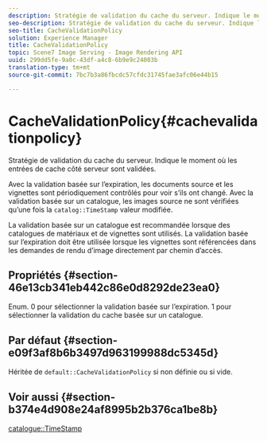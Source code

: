 ```yaml
---
description: Stratégie de validation du cache du serveur. Indique le moment où les entrées de cache côté serveur sont validées.
seo-description: Stratégie de validation du cache du serveur. Indique le moment où les entrées de cache côté serveur sont validées.
seo-title: CacheValidationPolicy
solution: Experience Manager
title: CacheValidationPolicy
topic: Scene7 Image Serving - Image Rendering API
uuid: 299dd5fe-9a0c-43df-a4c8-6b9e9c24003b
translation-type: tm+mt
source-git-commit: 7bc7b3a86fbcdc57cfdc31745fae3afc06e44b15

---
```



# CacheValidationPolicy{#cachevalidationpolicy}

Stratégie de validation du cache du serveur. Indique le moment où les entrées de cache côté serveur sont validées.

Avec la validation basée sur l’expiration, les documents source et les vignettes sont périodiquement contrôlés pour voir s’ils ont changé. Avec la validation basée sur un catalogue, les images source ne sont vérifiées qu’une fois la `catalog::TimeStamp` valeur modifiée.

La validation basée sur un catalogue est recommandée lorsque des catalogues de matériaux et de vignettes sont utilisés. La validation basée sur l’expiration doit être utilisée lorsque les vignettes sont référencées dans les demandes de rendu d’image directement par chemin d’accès.

## Propriétés {#section-46e13cb341eb442c86e0d8292de23ea0}

Enum. 0 pour sélectionner la validation basée sur l’expiration. 1 pour sélectionner la validation du cache basée sur un catalogue.

## Par défaut {#section-e09f3af8b6b3497d963199988dc5345d}

Héritée de `default::CacheValidationPolicy` si non définie ou si vide.

## Voir aussi {#section-b374e4d908e24af8995b2b376ca1be8b}

[catalogue::TimeStamp](../../../../../ir-api/material-cat/image-rendering-api-ref/c-ir-material-catalog/c-ir-material-data-reference/r-ir-timestamp-dataref.md#reference-6daf7973dc4f4b4e9e8165756db7c319)
